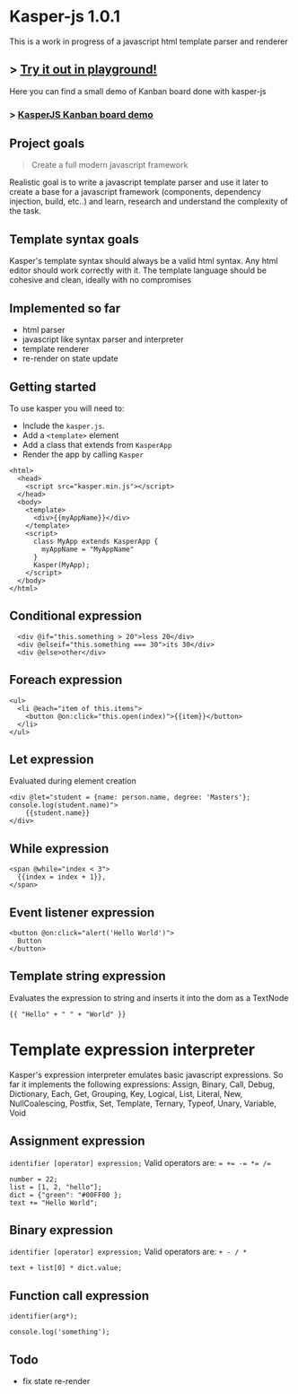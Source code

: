 # Kasper-js 1.0.1

This is a work in progress of a javascript html template parser and renderer

## > [Try it out in playground!](https://eugenioenko.github.io/kasper-js/live/)

Here you can find a small demo of Kanban board done with kasper-js

### > [KasperJS Kanban board demo](https://eugenioenko.github.io/kasper-js/live/demo.html)

## Project goals

> Create a full modern javascript framework

Realistic goal is to write a javascript template parser and use it later to create a base for a javascript framework (components, dependency injection, build, etc..) and learn, research and understand the complexity of the task.

## Template syntax goals

Kasper's template syntax should always be a valid html syntax. Any html editor should work correctly with it.
The template language should be cohesive and clean, ideally with no compromises

## Implemented so far

- html parser
- javascript like syntax parser and interpreter
- template renderer
- re-render on state update

## Getting started

To use kasper you will need to:

- Include the `kasper.js`.
- Add a `<template>` element
- Add a class that extends from `KasperApp`
- Render the app by calling `Kasper`

```
<html>
  <head>
    <script src="kasper.min.js"></script>
  </head>
  <body>
    <template>
      <div>{{myAppName}}</div>
    </template>
    <script>
      class MyApp extends KasperApp {
        myAppName = "MyAppName"
      }
      Kasper(MyApp);
    </script>
  </body>
</html>
```

## Conditional expression

```
  <div @if="this.something > 20">less 20</div>
  <div @elseif="this.something === 30">its 30</div>
  <div @else>other</div>
```

## Foreach expression

```
<ul>
  <li @each="item of this.items">
    <button @on:click="this.open(index)">{{item}}</button>
  </li>
</ul>
```

## Let expression

Evaluated during element creation

```
<div @let="student = {name: person.name, degree: 'Masters'}; console.log(student.name)">
    {{student.name}}
</div>
```

## While expression

```
<span @while="index < 3">
  {{index = index + 1}},
</span>
```

## Event listener expression

```
<button @on:click="alert('Hello World')">
  Button
</button>
```

## Template string expression

Evaluates the expression to string and inserts it into the dom as a TextNode

```
{{ "Hello" + " " + "World" }}
```

# Template expression interpreter

Kasper's expression interpreter emulates basic javascript expressions.
So far it implements the following expressions:
Assign, Binary, Call, Debug, Dictionary, Each, Get, Grouping, Key, Logical, List, Literal, New, NullCoalescing, Postfix, Set, Template, Ternary, Typeof, Unary, Variable, Void

## Assignment expression

`identifier [operator] expression;`
Valid operators are: `= += -= *= /=`

```
number = 22;
list = [1, 2, "hello"];
dict = {"green": "#00FF00 };
text += "Hello World";
```

## Binary expression

`identifier [operator] expression;`
Valid operators are: `+ - / *`

```
text + list[0] * dict.value;
```

## Function call expression

`identifier(arg*);`

```
console.log('something');
```

## Todo

- fix state re-render
